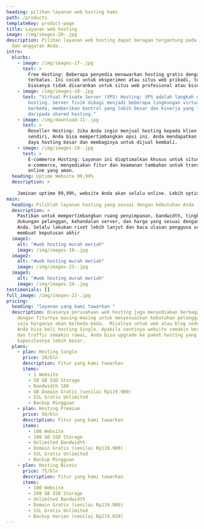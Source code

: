 ```yaml
---
heading: pilihan layanan web hosting kami
path: /products
templateKey: product-page
title: Layanan web hosting
image: /img/images-20-.jpg
description: Pilihan layanan web hosting dapat beragam tergantung pada kebutuhan
  dan anggaran Anda..
intro:
  blurbs:
    - image: /img/images-17-.jpg
      text: >
        Free Hosting: Beberapa penyedia menawarkan hosting gratis dengan fitur
        terbatas. Ini cocok untuk eksperimen atau situs web pribadi, tetapi
        biasanya tidak disarankan untuk situs web profesional atau bisnis.
    - image: /img/images-18-.jpg
      text: "Virtual Private Server (VPS) Hosting: VPS adalah langkah di atas shared
        hosting. Server fisik dibagi menjadi beberapa lingkungan virtual yang
        berbeda, memberikan kontrol yang lebih besar dan kinerja yang lebih baik
        daripada shared hosting."
    - image: /img/download-11-.jpg
      text: >
        Reseller Hosting: Jika Anda ingin menjual hosting kepada klien Anda
        sendiri, Anda bisa mempertimbangkan opsi ini. Anda mendapatkan sumber
        daya hosting besar dan membaginya untuk dijual kembali.
    - image: /img/images-18-.jpg
      text: >
        E-commerce Hosting: Layanan ini dioptimalkan khusus untuk situs web
        e-commerce, menyediakan fitur dan keamanan tambahan untuk transaksi
        online yang aman.
  heading: Uptime Website 99,99%
  description: >
    
    Jaminan uptime 99,99%, website Anda akan selalu online. Lebih optimal walaupun dalam kondisi trafik tinggi.
main:
  heading: Pilihlah layanan hosting yang sesuai dengan kebutuhan Anda
  description: >
    Pastikan untuk mempertimbangkan ruang penyimpanan, bandwidth, tingkat
    dukungan pelanggan, kehandalan server, dan harga yang sesuai dengan anggaran
    Anda. Selalu lakukan riset lebih lanjut dan baca ulasan pengguna sebelum
    membuat keputusan akhir
  image1:
    alt: "#web hosting murah meriah"
    image: /img/images-18-.jpg
  image2:
    alt: "#web hosting murah meriah"
    image: /img/images-23-.jpg
  image3:
    alt: "#web hosting murah meriah"
    image: /img/images-24-.jpg
testimonials: []
full_image: /img/images-22-.jpg
pricing:
  heading: "layanan yang kami tawarkan "
  description: Biasanya perusahaan web hosting juga menyediakan berbagai paket
    dengan fiturnya masing-masing untuk menyesuaikan kebutuhan pelanggan. Tentu
    saja harganya akan berbeda-beda.  Misalnya untuk web atau blog sederhana,
    Anda bisa beli hosting Single. Apabila nantinya website semakin berkembang
    dan traffic semakin ramai, Anda bisa upgrade ke paket hosting yang
    kapasitasnya lebih besar.
  plans:
    - plan: Hosting Single
      price: 10/bln
      description: Fitur yang kami tawarkan
      items:
        - 1 Website
        - 50 GB SSD Storage
        - Bandwidth 100
        - GB Domain Gratis (senilai Rp119.900)
        - SSL Gratis Unlimited
        - Backup Mingguan
    - plan: Hosting Premium
      price: 50/bln
      description: Fitur yang kami tawarkan
      items:
        - 100 Website
        - 100 GB SSD Storage
        - Unlimited Bandwidth
        - Domain Gratis (senilai Rp119.900)
        - SSL Gratis Unlimited
        - Backup Mingguan
    - plan: Hosting Bisnis
      price: 75/bln
      description: Fitur yang kami tawarkan
      items:
        - 100 Website
        - 200 GB SSD Storage
        - Unlimited Bandwidth
        - Domain Gratis (senilai Rp119.900)
        - SSL Gratis Unlimited
        - Backup Harian (senilai Rp274.020)
---
```

